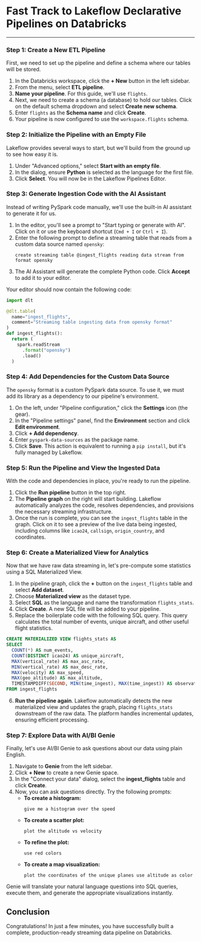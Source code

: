 
# Fast Track to Lakeflow Declarative Pipelines on Databricks



---

### Step 1: Create a New ETL Pipeline

First, we need to set up the pipeline and define a schema where our tables will be stored.

1.  In the Databricks workspace, click the **+ New** button in the left sidebar.
2.  From the menu, select **ETL pipeline**.
3.  **Name your pipeline**. For this guide, we'll use `flights`.
4.  Next, we need to create a schema (a database) to hold our tables. Click on the default schema dropdown and select **Create new schema**.
5.  Enter `flights` as the **Schema name** and click **Create**.
6.  Your pipeline is now configured to use the `workspace.flights` schema.



### Step 2: Initialize the Pipeline with an Empty File

Lakeflow provides several ways to start, but we'll build from the ground up to see how easy it is.

1.  Under "Advanced options," select **Start with an empty file**.
2.  In the dialog, ensure **Python** is selected as the language for the first file.
3.  Click **Select**. You will now be in the Lakeflow Pipelines Editor.

### Step 3: Generate Ingestion Code with the AI Assistant

Instead of writing PySpark code manually, we'll use the built-in AI assistant to generate it for us.

1.  In the editor, you'll see a prompt to "Start typing or generate with AI". Click on it or use the keyboard shortcut (`Cmd + I` or `Ctrl + I`).
2.  Enter the following prompt to define a streaming table that reads from a custom data source named `opensky`:
    ```
    create streaming table @ingest_flights reading data stream from format opensky
    ```
3.  The AI Assistant will generate the complete Python code. Click **Accept** to add it to your editor.

Your editor should now contain the following code:
```python
import dlt

@dlt.table(
  name="ingest_flights",
  comment="Streaming table ingesting data from opensky format"
)
def ingest_flights():
  return (
    spark.readStream
      .format("opensky")
      .load()
  )
```

### Step 4: Add Dependencies for the Custom Data Source

The `opensky` format is a custom PySpark data source. To use it, we must add its library as a dependency to our pipeline's environment.

1.  On the left, under "Pipeline configuration," click the **Settings** icon (the gear).
2.  In the "Pipeline settings" panel, find the **Environment** section and click **Edit environment**.
3.  Click **+ Add dependency**.
4.  Enter `pyspark-data-sources` as the package name.
5.  Click **Save**. This action is equivalent to running a `pip install`, but it's fully managed by Lakeflow.

### Step 5: Run the Pipeline and View the Ingested Data

With the code and dependencies in place, you're ready to run the pipeline.

1.  Click the **Run pipeline** button in the top right.
2.  The **Pipeline graph** on the right will start building. Lakeflow automatically analyzes the code, resolves dependencies, and provisions the necessary streaming infrastructure.
3.  Once the run is complete, you can see the `ingest_flights` table in the graph. Click on it to see a preview of the live data being ingested, including columns like `icao24`, `callsign`, `origin_country`, and coordinates.

### Step 6: Create a Materialized View for Analytics

Now that we have raw data streaming in, let's pre-compute some statistics using a SQL Materialized View.

1.  In the pipeline graph, click the **+** button on the `ingest_flights` table and select **Add dataset**.
2.  Choose **Materialized view** as the dataset type.
3.  Select **SQL** as the language and name the transformation `flights_stats`.
4.  Click **Create**. A new SQL file will be added to your pipeline.
5.  Replace the boilerplate code with the following SQL query. This query calculates the total number of events, unique aircraft, and other useful flight statistics.

```sql
CREATE MATERIALIZED VIEW flights_stats AS
SELECT
  COUNT(*) AS num_events,
  COUNT(DISTINCT icao24) AS unique_aircraft,
  MAX(vertical_rate) AS max_asc_rate,
  MIN(vertical_rate) AS max_desc_rate,
  MAX(velocity) AS max_speed,
  MAX(geo_altitude) AS max_altitude,
  TIMESTAMPDIFF(SECOND, MIN(time_ingest), MAX(time_ingest)) AS observation_duration
FROM ingest_flights
```

6.  **Run the pipeline again**. Lakeflow automatically detects the new materialized view and updates the graph, placing `flights_stats` downstream of the raw data. The platform handles incremental updates, ensuring efficient processing.

### Step 7: Explore Data with AI/BI Genie

Finally, let's use AI/BI Genie to ask questions about our data using plain English.

1.  Navigate to **Genie** from the left sidebar.
2.  Click **+ New** to create a new Genie space.
3.  In the "Connect your data" dialog, select the **ingest_flights** table and click **Create**.
4.  Now, you can ask questions directly. Try the following prompts:
    *   **To create a histogram:**
        ```
        give me a histogram over the speed
        ```
    *   **To create a scatter plot:**
        ```
        plot the altitude vs velocity
        ```
    *   **To refine the plot:**
        ```
        use red colors
        ```
    *   **To create a map visualization:**
        ```
        plot the coordinates of the unique planes use altitude as color
        ```

Genie will translate your natural language questions into SQL queries, execute them, and generate the appropriate visualizations instantly.

## Conclusion

Congratulations! In just a few minutes, you have successfully built a complete, production-ready streaming data pipeline on Databricks. 